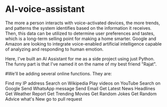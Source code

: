 # AI-voice-assistant

The more a person interacts with voice-activated devices, the more trends, and patterns the system identifies based on the information it receives. Then, this data can be utilized to determine user preferences and tastes, which is a long-term selling point for making a home smarter. Google and Amazon are looking to integrate voice-enabled artificial intelligence capable of analyzing and responding to human emotion.

Here, I've built an AI Assistant for me as a side project using just Python. The funny part is that I've named it on the name of my best friend "Rajat".

#We'll be adding several online functions. They are:

Find my IP address
Search on Wikipedia
Play videos on YouTube
Search on Google
Send WhatsApp message
Send Email
Get Latest News Headlines
Get Weather Report
Get Trending Movies
Get Random Jokes
Get Random Advice
what's New
go to pull request
